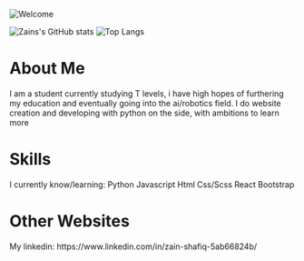 
![Welcome](https://github.com/Zain-Shafiq/Zain-Shafiq/assets/115008596/6ea9916a-274f-4fbd-a1f9-cf62a6777926)


![Zains's GitHub stats](https://github-readme-stats.vercel.app/api?username=Zain-Shafiq&show_icons=true&theme=synthwave)      ![Top Langs](https://github-readme-stats.vercel.app/api/top-langs/?username=Zain-Shafiq)

<h1> About Me</h1>
I am a student currently studying T levels, i have high hopes of furthering my education and eventually going into the ai/robotics field. I do website creation and developing with python on the side, with ambitions to learn more 

<h1> Skills </h1>
I currently know/learning:
Python
Javascript
Html
Css/Scss
React
Bootstrap 

<h1>Other Websites</h1>
My linkedin: https://www.linkedin.com/in/zain-shafiq-5ab66824b/

